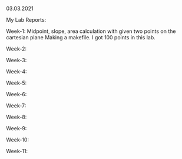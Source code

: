 03.03.2021

My Lab Reports:

Week-1:
Midpoint, slope, area calculation with given two points on the cartesian plane
Making a makefile.
I got 100 points in this lab.

Week-2:

Week-3:

Week-4:

Week-5:

Week-6:

Week-7:

Week-8:

Week-9:

Week-10:

Week-11:

